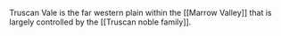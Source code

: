 Truscan Vale is the far western plain within the [[Marrow Valley]] that is largely controlled by the [[Truscan noble family]].